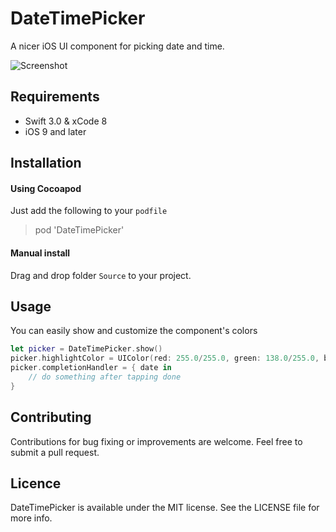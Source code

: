 # DateTimePicker

A nicer iOS UI component for picking date and time.

![Screenshot](https://raw.githubusercontent.com/itsmeichigo/DateTimePicker/master/screenshot.png)

## Requirements

- Swift 3.0 & xCode 8
- iOS 9 and later

## Installation

#### Using Cocoapod

Just add the following to your `podfile`
> pod 'DateTimePicker'

#### Manual install

Drag and drop folder `Source` to your project.


## Usage

You can easily show and customize the component's colors

```Swift
let picker = DateTimePicker.show()
picker.highlightColor = UIColor(red: 255.0/255.0, green: 138.0/255.0, blue: 138.0/255.0, alpha: 1)
picker.completionHandler = { date in
    // do something after tapping done
}
```

## Contributing

Contributions for bug fixing or improvements are welcome. Feel free to submit a pull request.

## Licence

DateTimePicker is available under the MIT license. See the LICENSE file for more info.
